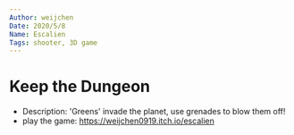 ```yaml
---
Author: weijchen
Date: 2020/5/8
Name: Escalien
Tags: shooter, 3D game
---
```

# Keep the Dungeon
* Description: 'Greens' invade the planet, use grenades to blow them off!
* play the game: https://weijchen0919.itch.io/escalien